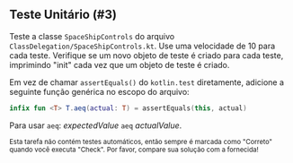 ## Teste Unitário (#3)

Teste a classe `SpaceShipControls` do arquivo `ClassDelegation/SpaceShipControls.kt`.
Use uma velocidade de 10 para cada teste. Verifique se um novo objeto de teste é criado para
cada teste, imprimindo "init" cada vez que um objeto de teste é criado.

Em vez de chamar `assertEquals()` do `kotlin.test` diretamente, adicione a
seguinte função genérica no escopo do arquivo:

```kotlin
infix fun <T> T.aeq(actual: T) = assertEquals(this, actual)
```

Para usar `aeq`: *expectedValue* `aeq` *actualValue*.

<sub> Esta tarefa não contém testes automáticos,
então sempre é marcada como "Correto" quando você executa "Check".
Por favor, compare sua solução com a fornecida! </sub>